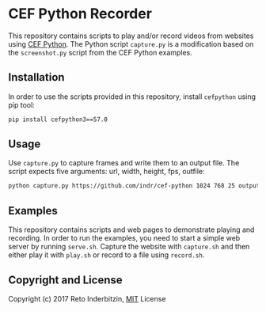 # CEF Python Recorder

This repository contains scripts to play and/or record videos from websites using [CEF Python](https://github.com/cztomczak/cefpython). The Python script `capture.py` is a modification based on the `screenshot.py` script from the CEF Python examples.


## Installation

In order to use the scripts provided in this repository, install `cefpython` using pip tool:

```bash
pip install cefpython3==57.0
```


## Usage

Use `capture.py` to capture frames and write them to an output file. The script expects five arguments: url, width, height, fps, outfile:

```bash
python capture.py https://github.com/indr/cef-python 1024 768 25 output.bgra
```

## Examples

This repository contains scripts and web pages to demonstrate playing and recording. In order to run the examples, you need to start a simple web server by running `serve.sh`. Capture the website with `capture.sh` and then either play it with `play.sh` or record to a file using `record.sh`.


## Copyright and License

Copyright (c) 2017 Reto Inderbitzin, [MIT](LICENSE) License
